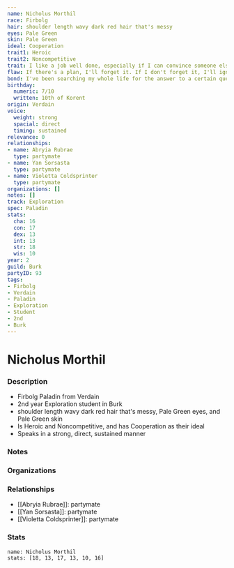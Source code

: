 ```yaml
---
name: Nicholus Morthil
race: Firbolg
hair: shoulder length wavy dark red hair that's messy
eyes: Pale Green
skin: Pale Green
ideal: Cooperation
trait1: Heroic
trait2: Noncompetitive
trait: I like a job well done, especially if I can convince someone else to do it.
flaw: If there's a plan, I'll forget it. If I don't forget it, I'll ignore it.
bond: I've been searching my whole life for the answer to a certain question.
birthday:
  numeric: 7/10
  written: 10th of Korent
origin: Verdain
voice:
  weight: strong
  spacial: direct
  timing: sustained
relevance: 0
relationships:
- name: Abryia Rubrae
  type: partymate
- name: Yan Sorsasta
  type: partymate
- name: Violetta Coldsprinter
  type: partymate
organizations: []
notes: []
track: Exploration
spec: Paladin
stats:
  cha: 16
  con: 17
  dex: 13
  int: 13
  str: 18
  wis: 10
year: 2
guild: Burk
partyID: 93
tags:
- Firbolg
- Verdain
- Paladin
- Exploration
- Student
- 2nd
- Burk
---
```

# Nicholus Morthil
### Description
- Firbolg Paladin from Verdain
- 2nd year Exploration student in Burk
- shoulder length wavy dark red hair that's messy, Pale Green eyes, and Pale Green skin
- Is Heroic and Noncompetitive, and has Cooperation as their ideal
- Speaks in a strong, direct, sustained manner

### Notes

### Organizations

### Relationships
- [[Abryia Rubrae]]: partymate
- [[Yan Sorsasta]]: partymate
- [[Violetta Coldsprinter]]: partymate

### Stats
```statblock
name: Nicholus Morthil
stats: [18, 13, 17, 13, 10, 16]
```